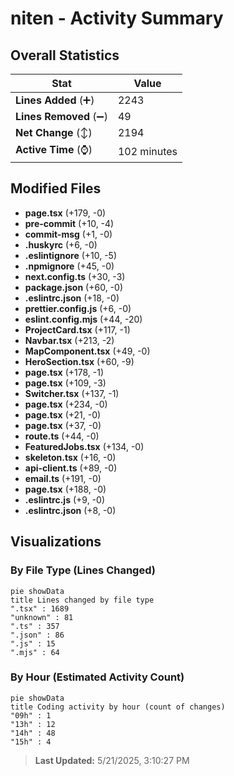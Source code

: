 # niten - Activity Summary 

## Overall Statistics

| Stat                   | Value                                                             |
| ---------------------- | ----------------------------------------------------------------- |
| **Lines Added** (➕)   | 2243                                          |
| **Lines Removed** (➖) | 49                                        |
| **Net Change** (↕)    | 2194                |
| **Active Time** (⌚)   | 102 minutes |


## Modified Files
- **page.tsx** (+179, -0)
- **pre-commit** (+10, -4)
- **commit-msg** (+1, -0)
- **.huskyrc** (+6, -0)
- **.eslintignore** (+10, -5)
- **.npmignore** (+45, -0)
- **next.config.ts** (+30, -3)
- **package.json** (+60, -0)
- **.eslintrc.json** (+18, -0)
- **prettier.config.js** (+6, -0)
- **eslint.config.mjs** (+44, -20)
- **ProjectCard.tsx** (+117, -1)
- **Navbar.tsx** (+213, -2)
- **MapComponent.tsx** (+49, -0)
- **HeroSection.tsx** (+60, -9)
- **page.tsx** (+178, -1)
- **page.tsx** (+109, -3)
- **Switcher.tsx** (+137, -1)
- **page.tsx** (+234, -0)
- **page.tsx** (+21, -0)
- **page.tsx** (+37, -0)
- **route.ts** (+44, -0)
- **FeaturedJobs.tsx** (+134, -0)
- **skeleton.tsx** (+16, -0)
- **api-client.ts** (+89, -0)
- **email.ts** (+191, -0)
- **page.tsx** (+188, -0)
- **.eslintrc.js** (+9, -0)
- **.eslintrc.json** (+8, -0)

## Visualizations

### By File Type (Lines Changed)

```mermaid
pie showData
title Lines changed by file type
".tsx" : 1689
"unknown" : 81
".ts" : 357
".json" : 86
".js" : 15
".mjs" : 64
```

### By Hour (Estimated Activity Count)

```mermaid
pie showData
title Coding activity by hour (count of changes)
"09h" : 1
"13h" : 12
"14h" : 48
"15h" : 4
```


> **Last Updated:** 5/21/2025, 3:10:27 PM